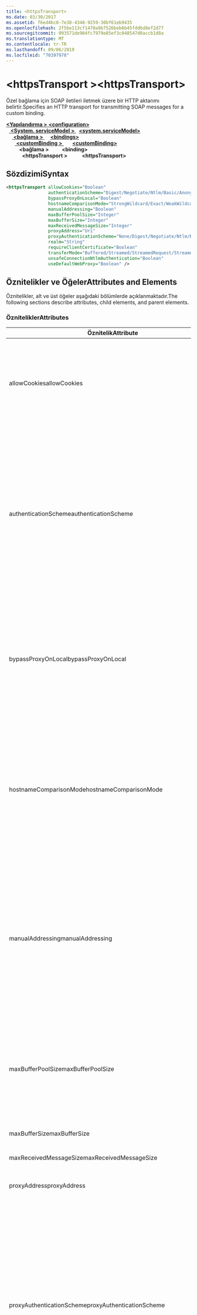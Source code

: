 ```yaml
---
title: <httpsTransport>
ms.date: 03/30/2017
ms.assetid: f6ed4bc0-7e38-4348-9259-30bf61eb9435
ms.openlocfilehash: 2f5be113cf1470a9b7526beb6b45fdd6d8ef2d77
ms.sourcegitcommit: 093571de904fc7979e85ef3c048547d0accb1d8a
ms.translationtype: MT
ms.contentlocale: tr-TR
ms.lasthandoff: 09/06/2019
ms.locfileid: "70397978"
---
```

# <a name="httpstransport"></a><span data-ttu-id="b4976-101">\<httpsTransport ></span><span class="sxs-lookup"><span data-stu-id="b4976-101">\<httpsTransport></span></span>
<span data-ttu-id="b4976-102">Özel bağlama için SOAP iletileri iletmek üzere bir HTTP aktarımı belirtir.</span><span class="sxs-lookup"><span data-stu-id="b4976-102">Specifies an HTTP transport for transmitting SOAP messages for a custom binding.</span></span>  
  
<span data-ttu-id="b4976-103">[ **\<Yapılandırma >** ](../configuration-element.md)</span><span class="sxs-lookup"><span data-stu-id="b4976-103">[**\<configuration>**](../configuration-element.md)</span></span>\
<span data-ttu-id="b4976-104">&nbsp;&nbsp;[ **\<System. serviceModel >** ](system-servicemodel.md)</span><span class="sxs-lookup"><span data-stu-id="b4976-104">&nbsp;&nbsp;[**\<system.serviceModel>**](system-servicemodel.md)</span></span>\
<span data-ttu-id="b4976-105">&nbsp;&nbsp;&nbsp;&nbsp;[ **\<bağlama >** ](bindings.md)</span><span class="sxs-lookup"><span data-stu-id="b4976-105">&nbsp;&nbsp;&nbsp;&nbsp;[**\<bindings>**](bindings.md)</span></span>\
<span data-ttu-id="b4976-106">&nbsp;&nbsp;&nbsp;&nbsp;&nbsp;&nbsp;[ **\<customBinding >** ](custombinding.md)</span><span class="sxs-lookup"><span data-stu-id="b4976-106">&nbsp;&nbsp;&nbsp;&nbsp;&nbsp;&nbsp;[**\<customBinding>**](custombinding.md)</span></span>\
<span data-ttu-id="b4976-107">&nbsp;&nbsp;&nbsp;&nbsp;&nbsp;&nbsp;&nbsp;&nbsp; **\<bağlama >** </span><span class="sxs-lookup"><span data-stu-id="b4976-107">&nbsp;&nbsp;&nbsp;&nbsp;&nbsp;&nbsp;&nbsp;&nbsp;**\<binding>**</span></span>\
<span data-ttu-id="b4976-108">&nbsp;&nbsp;&nbsp;&nbsp;&nbsp;&nbsp;&nbsp;&nbsp;&nbsp;&nbsp; **\<httpsTransport >**</span><span class="sxs-lookup"><span data-stu-id="b4976-108">&nbsp;&nbsp;&nbsp;&nbsp;&nbsp;&nbsp;&nbsp;&nbsp;&nbsp;&nbsp;**\<httpsTransport>**</span></span>  
  
## <a name="syntax"></a><span data-ttu-id="b4976-109">Sözdizimi</span><span class="sxs-lookup"><span data-stu-id="b4976-109">Syntax</span></span>  
  
```xml  
<httpsTransport allowCookies="Boolean"
                authenticationScheme="Digest/Negotiate/Ntlm/Basic/Anonymous"
                bypassProxyOnLocal="Boolean"
                hostnameComparisonMode="StrongWildcard/Exact/WeakWildcard"
                manualAddressing="Boolean"
                maxBufferPoolSize="Integer"
                maxBufferSize="Integer"
                maxReceivedMessageSize="Integer"
                proxyAddress="Uri"
                proxyAuthenticationScheme="None/Digest/Negotiate/Ntlm/Basic/Anonymous"
                realm="String"
                requireClientCertificate="Boolean"
                transferMode="Buffered/Streamed/StreamedRequest/StreamedResponse"
                unsafeConnectionNtlmAuthentication="Boolean"
                useDefaultWebProxy="Boolean" />
```  
  
## <a name="attributes-and-elements"></a><span data-ttu-id="b4976-110">Öznitelikler ve Öğeler</span><span class="sxs-lookup"><span data-stu-id="b4976-110">Attributes and Elements</span></span>  
 <span data-ttu-id="b4976-111">Öznitelikler, alt ve üst öğeler aşağıdaki bölümlerde açıklanmaktadır.</span><span class="sxs-lookup"><span data-stu-id="b4976-111">The following sections describe attributes, child elements, and parent elements.</span></span>  
  
### <a name="attributes"></a><span data-ttu-id="b4976-112">Öznitelikler</span><span class="sxs-lookup"><span data-stu-id="b4976-112">Attributes</span></span>  
  
|<span data-ttu-id="b4976-113">Öznitelik</span><span class="sxs-lookup"><span data-stu-id="b4976-113">Attribute</span></span>|<span data-ttu-id="b4976-114">Açıklama</span><span class="sxs-lookup"><span data-stu-id="b4976-114">Description</span></span>|  
|---------------|-----------------|  
|<span data-ttu-id="b4976-115">allowCookies</span><span class="sxs-lookup"><span data-stu-id="b4976-115">allowCookies</span></span>|<span data-ttu-id="b4976-116">İstemcinin tanımlama bilgilerini kabul edip etmediğini ve gelecekteki isteklere yayıp yaymayacağını belirten bir Boole değeri.</span><span class="sxs-lookup"><span data-stu-id="b4976-116">A Boolean value that specifies whether the client accepts cookies and propagates them on future requests.</span></span> <span data-ttu-id="b4976-117">Varsayılan, `false` değeridir.</span><span class="sxs-lookup"><span data-stu-id="b4976-117">The default is `false`.</span></span><br /><br /> <span data-ttu-id="b4976-118">Tanımlama bilgilerini kullanan ASMX Web hizmetleriyle etkileşim kurarken bu özniteliği kullanabilirsiniz.</span><span class="sxs-lookup"><span data-stu-id="b4976-118">You can use this attribute when you interact with ASMX Web services that use cookies.</span></span> <span data-ttu-id="b4976-119">Bu şekilde, sunucudan döndürülen tanımlama bilgilerinin, bu hizmet için gelecekteki tüm istemci isteklerine otomatik olarak kopyalandığından emin olabilirsiniz.</span><span class="sxs-lookup"><span data-stu-id="b4976-119">In this way, you can be sure that the cookies returned from the server are automatically copied to all future client requests for that service.</span></span>|  
|<span data-ttu-id="b4976-120">authenticationScheme</span><span class="sxs-lookup"><span data-stu-id="b4976-120">authenticationScheme</span></span>|<span data-ttu-id="b4976-121">HTTP dinleyicisi tarafından işlenen istemci isteklerinin kimliğini doğrulamak için kullanılan protokolü belirtir.</span><span class="sxs-lookup"><span data-stu-id="b4976-121">Specifies the protocol used to authenticate client requests being processed by an HTTP listener.</span></span> <span data-ttu-id="b4976-122">Geçerli değerler şunlardır:</span><span class="sxs-lookup"><span data-stu-id="b4976-122">Valid values include the following:</span></span><br /><br /> <span data-ttu-id="b4976-123">Bilgisi Özet kimlik doğrulamasını belirtir.</span><span class="sxs-lookup"><span data-stu-id="b4976-123">-   Digest: Specifies digest authentication.</span></span><br /><span data-ttu-id="b4976-124">'Nin , Kimlik doğrulama şemasını belirleme istemcisiyle görüşür.</span><span class="sxs-lookup"><span data-stu-id="b4976-124">-   Negotiate: Negotiates with the client to determine the authentication scheme.</span></span> <span data-ttu-id="b4976-125">Hem istemci hem de sunucu Kerberos 'u destekliyorsa, kullanılır; Aksi halde, NTLM kullanılır.</span><span class="sxs-lookup"><span data-stu-id="b4976-125">If both client and server support Kerberos, it is used; otherwise, NTLM is used.</span></span><br /><span data-ttu-id="b4976-126">NT NTLM kimlik doğrulamasını belirtir.</span><span class="sxs-lookup"><span data-stu-id="b4976-126">-   Ntlm: Specifies NTLM authentication.</span></span><br /><span data-ttu-id="b4976-127">Basit Temel kimlik doğrulamasını belirtir.</span><span class="sxs-lookup"><span data-stu-id="b4976-127">-   Basic: Specifies basic authentication.</span></span><br /><span data-ttu-id="b4976-128">Deðeri Anonim kimlik doğrulamasını belirtir.</span><span class="sxs-lookup"><span data-stu-id="b4976-128">-   Anonymous: Specifies anonymous authentication.</span></span><br /><br /> <span data-ttu-id="b4976-129">Varsayılan değer anonimdir.</span><span class="sxs-lookup"><span data-stu-id="b4976-129">The default is Anonymous.</span></span> <span data-ttu-id="b4976-130">Bu öznitelik türü <xref:System.Net.AuthenticationSchemes>.</span><span class="sxs-lookup"><span data-stu-id="b4976-130">This attribute is of type <xref:System.Net.AuthenticationSchemes>.</span></span> <span data-ttu-id="b4976-131">Bu öznitelik yalnızca bir kez ayarlanabilir.</span><span class="sxs-lookup"><span data-stu-id="b4976-131">This attribute can only be set once.</span></span>|  
|<span data-ttu-id="b4976-132">bypassProxyOnLocal</span><span class="sxs-lookup"><span data-stu-id="b4976-132">bypassProxyOnLocal</span></span>|<span data-ttu-id="b4976-133">Yerel adresler için proxy sunucusunun atlanıp atlanmayacağını belirten bir Boole değeri.</span><span class="sxs-lookup"><span data-stu-id="b4976-133">A Boolean value that indicates whether to bypass the proxy server for local addresses.</span></span> <span data-ttu-id="b4976-134">Varsayılan, `false` değeridir.</span><span class="sxs-lookup"><span data-stu-id="b4976-134">The default is `false`.</span></span><br /><br /> <span data-ttu-id="b4976-135">Yerel LAN veya intranette olan yerel bir adres.</span><span class="sxs-lookup"><span data-stu-id="b4976-135">A local address is one that is on the local LAN or intranet.</span></span><br /><br /> <span data-ttu-id="b4976-136">Hizmet adresi ile başlıyorsa Windows Communication Foundation (WCF) her zaman proxy 'yi `http://localhost`yoksayar.</span><span class="sxs-lookup"><span data-stu-id="b4976-136">Windows Communication Foundation (WCF) always ignores the proxy if the service address begins with `http://localhost`.</span></span><br /><br /> <span data-ttu-id="b4976-137">İstemcilerin aynı makinede hizmetlerle görüşülürken bir proxy üzerinden gitmesini istiyorsanız, localhost yerine ana bilgisayar adını kullanmanız gerekir.</span><span class="sxs-lookup"><span data-stu-id="b4976-137">You should use the host name rather than localhost if you want clients to go through a proxy when talking to services on the same machine.</span></span>|  
|<span data-ttu-id="b4976-138">hostnameComparisonMode</span><span class="sxs-lookup"><span data-stu-id="b4976-138">hostnameComparisonMode</span></span>|<span data-ttu-id="b4976-139">URI 'Leri ayrıştırmak için kullanılan HTTP ana bilgisayar adını karşılaştırma modunu belirtir.</span><span class="sxs-lookup"><span data-stu-id="b4976-139">Specifies the HTTP hostname comparison mode used to parse URIs.</span></span> <span data-ttu-id="b4976-140">Geçerli değerler şunlardır</span><span class="sxs-lookup"><span data-stu-id="b4976-140">Valid values are,</span></span><br /><br /> <span data-ttu-id="b4976-141">-StrongWildcard: ("+") belirtilen şema, bağlantı noktası ve göreli URI bağlamında tüm olası ana bilgisayar adları ile eşleşir.</span><span class="sxs-lookup"><span data-stu-id="b4976-141">-   StrongWildcard: ("+") matches all possible hostnames in the context of the specified scheme, port and relative URI.</span></span><br /><span data-ttu-id="b4976-142">-Tam: joker karakter yok</span><span class="sxs-lookup"><span data-stu-id="b4976-142">-   Exact: no wildcards</span></span><br /><span data-ttu-id="b4976-143">-WeakWildcard: ("\*"), açıkça veya güçlü joker karakter mekanizması aracılığıyla eşleşmeyen, belirtilen şema, bağlantı noktası ve göreli UIR bağlamındaki tüm olası ana bilgisayar adı ile eşleşir.</span><span class="sxs-lookup"><span data-stu-id="b4976-143">-   WeakWildcard: ("\*") matches all possible hostname in the context of the specified scheme, port and relative UIR that have not been matched explicitly or through the strong wildcard mechanism.</span></span><br /><br /> <span data-ttu-id="b4976-144">Varsayılan değer Strongjoker karakterdir.</span><span class="sxs-lookup"><span data-stu-id="b4976-144">The default is StrongWildcard.</span></span> <span data-ttu-id="b4976-145">Bu öznitelik türü `System.ServiceModel.HostnameComparison`.</span><span class="sxs-lookup"><span data-stu-id="b4976-145">This attribute is of type `System.ServiceModel.HostnameComparison`.</span></span>|  
|<span data-ttu-id="b4976-146">manualAddressing</span><span class="sxs-lookup"><span data-stu-id="b4976-146">manualAddressing</span></span>|<span data-ttu-id="b4976-147">Kullanıcının ileti adreslemesinin denetimini almasını sağlayan bir Boole değeri.</span><span class="sxs-lookup"><span data-stu-id="b4976-147">A Boolean value that enables the user to take control of message addressing.</span></span> <span data-ttu-id="b4976-148">Bu özellik genellikle yönlendirici senaryolarında kullanılır; burada uygulama, bir ileti göndermek için bir kaç hedefe sahip olduğunu belirler.</span><span class="sxs-lookup"><span data-stu-id="b4976-148">This property is usually used in router scenarios, where the application determines which one of several destinations to send a message to.</span></span><br /><br /> <span data-ttu-id="b4976-149">Olarak `true`ayarlandığında, kanal iletinin zaten giderilmiş olduğunu varsayar ve buna ek bilgi eklemez.</span><span class="sxs-lookup"><span data-stu-id="b4976-149">When set to `true`, the channel assumes the message has already been addressed and does not add any additional information to it.</span></span> <span data-ttu-id="b4976-150">Böylece Kullanıcı her iletiyi ayrı ayrı adresedebilir.</span><span class="sxs-lookup"><span data-stu-id="b4976-150">The user can then address every message individually.</span></span><br /><br /> <span data-ttu-id="b4976-151">Olarak ayarlandığında `false`, varsayılan Windows Communication Foundation (WCF) adres mekanizması tüm iletiler için otomatik olarak adresler oluşturur.</span><span class="sxs-lookup"><span data-stu-id="b4976-151">When set to `false`, the default Windows Communication Foundation (WCF) addressing mechanism automatically creates addresses for all messages.</span></span><br /><br /> <span data-ttu-id="b4976-152">Varsayılan, `false` değeridir.</span><span class="sxs-lookup"><span data-stu-id="b4976-152">The default is `false`.</span></span>|  
|<span data-ttu-id="b4976-153">maxBufferPoolSize</span><span class="sxs-lookup"><span data-stu-id="b4976-153">maxBufferPoolSize</span></span>|<span data-ttu-id="b4976-154">Arabellek havuzunun maksimum boyutunu belirten pozitif bir tamsayı.</span><span class="sxs-lookup"><span data-stu-id="b4976-154">A positive integer that specifies the maximum size of the buffer pool.</span></span> <span data-ttu-id="b4976-155">Varsayılan değer 524288 ' dir.</span><span class="sxs-lookup"><span data-stu-id="b4976-155">The default is 524288.</span></span><br /><br /> <span data-ttu-id="b4976-156">WCF 'in birçok bölümü arabellekleri kullanır.</span><span class="sxs-lookup"><span data-stu-id="b4976-156">Many parts of WCF use buffers.</span></span> <span data-ttu-id="b4976-157">Her kullanıldıkları sırada arabellekleri oluşturma ve yok etme, her zaman pahalıdır ve arabellekler için çöp toplama de pahalıdır.</span><span class="sxs-lookup"><span data-stu-id="b4976-157">Creating and destroying buffers each time they are used is expensive, and garbage collection for buffers is also expensive.</span></span> <span data-ttu-id="b4976-158">Arabellek havuzları ile havuzdan bir arabellek alabilir, bunu kullanabilir ve işiniz bittiğinde havuza döndürebilirsiniz.</span><span class="sxs-lookup"><span data-stu-id="b4976-158">With buffer pools, you can take a buffer from the pool, use it, and return it to the pool once you are done.</span></span> <span data-ttu-id="b4976-159">Bu nedenle, arabelleklerin oluşturulmasıyla ve yok edilirken ek yük önlenmiş olur.</span><span class="sxs-lookup"><span data-stu-id="b4976-159">Thus the overhead in creating and destroying buffers is avoided.</span></span>|  
|<span data-ttu-id="b4976-160">maxBufferSize</span><span class="sxs-lookup"><span data-stu-id="b4976-160">maxBufferSize</span></span>|<span data-ttu-id="b4976-161">Arabelleğin en büyük boyutunu belirten pozitif bir tamsayı.</span><span class="sxs-lookup"><span data-stu-id="b4976-161">A positive integer that specifies the maximum size of the buffer.</span></span> <span data-ttu-id="b4976-162">Varsayılan değer 524288 ' dir</span><span class="sxs-lookup"><span data-stu-id="b4976-162">The default is 524288</span></span>|  
|<span data-ttu-id="b4976-163">maxReceivedMessageSize</span><span class="sxs-lookup"><span data-stu-id="b4976-163">maxReceivedMessageSize</span></span>|<span data-ttu-id="b4976-164">Alınabilecek izin verilen en fazla ileti boyutunu belirten pozitif bir tamsayı.</span><span class="sxs-lookup"><span data-stu-id="b4976-164">A positive integer that specifies the maximum allowable message size that can be received.</span></span> <span data-ttu-id="b4976-165">Varsayılan değer 65536 ' dir.</span><span class="sxs-lookup"><span data-stu-id="b4976-165">The default is 65536.</span></span>|  
|<span data-ttu-id="b4976-166">proxyAddress</span><span class="sxs-lookup"><span data-stu-id="b4976-166">proxyAddress</span></span>|<span data-ttu-id="b4976-167">HTTP proxy adresini belirten bir URI.</span><span class="sxs-lookup"><span data-stu-id="b4976-167">A URI that specifies the address of the HTTP proxy.</span></span> <span data-ttu-id="b4976-168">`useSystemWebProxy` İse`true`,buayar olmalıdır. `null`</span><span class="sxs-lookup"><span data-stu-id="b4976-168">If `useSystemWebProxy` is `true`, this setting must be `null`.</span></span> <span data-ttu-id="b4976-169">Varsayılan, `null` değeridir.</span><span class="sxs-lookup"><span data-stu-id="b4976-169">The default is `null`.</span></span>|  
|<span data-ttu-id="b4976-170">proxyAuthenticationScheme</span><span class="sxs-lookup"><span data-stu-id="b4976-170">proxyAuthenticationScheme</span></span>|<span data-ttu-id="b4976-171">HTTP proxy tarafından işlenen istemci isteklerinin kimliğini doğrulamak için kullanılan protokolü belirtir.</span><span class="sxs-lookup"><span data-stu-id="b4976-171">Specifies the protocol used for authenticating client requests being processed by an HTTP proxy.</span></span> <span data-ttu-id="b4976-172">Geçerli değerler şunlardır:</span><span class="sxs-lookup"><span data-stu-id="b4976-172">Valid values include the following:</span></span><br /><br /> <span data-ttu-id="b4976-173">Seçim Kimlik doğrulaması yapılmaz.</span><span class="sxs-lookup"><span data-stu-id="b4976-173">-   None: No authentication is performed.</span></span><br /><span data-ttu-id="b4976-174">Bilgisi Özet kimlik doğrulamasını belirtir.</span><span class="sxs-lookup"><span data-stu-id="b4976-174">-   Digest: Specifies digest authentication.</span></span><br /><span data-ttu-id="b4976-175">'Nin , Kimlik doğrulama şemasını belirleme istemcisiyle görüşür.</span><span class="sxs-lookup"><span data-stu-id="b4976-175">-   Negotiate: Negotiates with the client to determine the authentication scheme.</span></span> <span data-ttu-id="b4976-176">Hem istemci hem de sunucu Kerberos 'u destekliyorsa, kullanılır; Aksi halde, NTLM kullanılır.</span><span class="sxs-lookup"><span data-stu-id="b4976-176">If both client and server support Kerberos, it is used; otherwise, NTLM is used.</span></span><br /><span data-ttu-id="b4976-177">NT NTLM kimlik doğrulamasını belirtir.</span><span class="sxs-lookup"><span data-stu-id="b4976-177">-   Ntlm: Specifies NTLM authentication.</span></span><br /><span data-ttu-id="b4976-178">Basit Temel kimlik doğrulamasını belirtir.</span><span class="sxs-lookup"><span data-stu-id="b4976-178">-   Basic: Specifies basic authentication.</span></span><br /><span data-ttu-id="b4976-179">Deðeri Anonim kimlik doğrulamasını belirtir.</span><span class="sxs-lookup"><span data-stu-id="b4976-179">-   Anonymous: Specifies anonymous authentication.</span></span><br /><br /> <span data-ttu-id="b4976-180">Varsayılan değer anonimdir.</span><span class="sxs-lookup"><span data-stu-id="b4976-180">The default is Anonymous.</span></span> <span data-ttu-id="b4976-181">Bu öznitelik türü <xref:System.Net.AuthenticationSchemes>.</span><span class="sxs-lookup"><span data-stu-id="b4976-181">This attribute is of type <xref:System.Net.AuthenticationSchemes>.</span></span> <span data-ttu-id="b4976-182"><xref:System.Net.AuthenticationSchemes.IntegratedWindowsAuthentication?displayProperty=nameWithType> Bunun desteklenmediğini unutmayın.</span><span class="sxs-lookup"><span data-stu-id="b4976-182">Note that <xref:System.Net.AuthenticationSchemes.IntegratedWindowsAuthentication?displayProperty=nameWithType> is not supported.</span></span>|  
|<span data-ttu-id="b4976-183">bölgesindeki</span><span class="sxs-lookup"><span data-stu-id="b4976-183">realm</span></span>|<span data-ttu-id="b4976-184">Proxy/sunucu üzerinde kullanılacak bölgeyi belirten bir dize.</span><span class="sxs-lookup"><span data-stu-id="b4976-184">A string that specifies the realm to use on the proxy/server.</span></span> <span data-ttu-id="b4976-185">Varsayılan değer boş bir dizedir.</span><span class="sxs-lookup"><span data-stu-id="b4976-185">The default is an empty string.</span></span><br /><br /> <span data-ttu-id="b4976-186">Sunucular, korumalı kaynakları bölümlemek için alanları kullanır.</span><span class="sxs-lookup"><span data-stu-id="b4976-186">Servers use realms to partition protected resources.</span></span> <span data-ttu-id="b4976-187">Her bölüm kendi kimlik doğrulama düzenine ve/veya yetkilendirme veritabanına sahip olabilir.</span><span class="sxs-lookup"><span data-stu-id="b4976-187">Each partition can have its own authentication scheme and/or authorization database.</span></span> <span data-ttu-id="b4976-188">Bölgeler yalnızca temel ve Özet kimlik doğrulaması için kullanılır.</span><span class="sxs-lookup"><span data-stu-id="b4976-188">Realms are used only for basic and digest authentication.</span></span> <span data-ttu-id="b4976-189">İstemci başarıyla kimlik doğrulamasından geçtikten sonra, kimlik doğrulaması belirli bir bölgedeki tüm kaynaklar için geçerli olur.</span><span class="sxs-lookup"><span data-stu-id="b4976-189">After a client successfully authenticates, the authentication is valid for all resources in a given realm.</span></span> <span data-ttu-id="b4976-190">Bölge ayrıntılı açıklaması için, [IETF Web SITESINDE](https://www.ietf.org)rfc 2617 ' a bakın.</span><span class="sxs-lookup"><span data-stu-id="b4976-190">For a detailed description of realms, see RFC 2617 at the [IETF website](https://www.ietf.org).</span></span>|  
|<span data-ttu-id="b4976-191">requireClientCertificate</span><span class="sxs-lookup"><span data-stu-id="b4976-191">requireClientCertificate</span></span>|<span data-ttu-id="b4976-192">Sunucunun HTTPS el sıkışmasının bir parçası olarak istemci sertifikası sağlamasını gerektirip gerektirmediğini belirten bir Boole değeri.</span><span class="sxs-lookup"><span data-stu-id="b4976-192">A Boolean value that specifies if the server requires the client to provide a client certificate as part of the HTTPS handshake.</span></span> <span data-ttu-id="b4976-193">Varsayılan, `false` değeridir.</span><span class="sxs-lookup"><span data-stu-id="b4976-193">The default is `false`.</span></span>|  
|<span data-ttu-id="b4976-194">transferMode</span><span class="sxs-lookup"><span data-stu-id="b4976-194">transferMode</span></span>|<span data-ttu-id="b4976-195">İletilerin arabelleğe alınıp alınmayacağını veya bir istek ya da yanıt olduğunu belirtir.</span><span class="sxs-lookup"><span data-stu-id="b4976-195">Specifies whether messages are buffered or streamed or a request or response.</span></span> <span data-ttu-id="b4976-196">Geçerli değerler şunlardır:</span><span class="sxs-lookup"><span data-stu-id="b4976-196">Valid values include the following:</span></span><br /><br /> <span data-ttu-id="b4976-197">Alınıp İstek ve yanıt iletilerinin ara belleğe alınır.</span><span class="sxs-lookup"><span data-stu-id="b4976-197">-   Buffered: The request and response messages are buffered.</span></span><br /><span data-ttu-id="b4976-198">Akan İstek ve yanıt iletileri akışlardır.</span><span class="sxs-lookup"><span data-stu-id="b4976-198">-   Streamed: The request and response messages are streamed.</span></span><br /><span data-ttu-id="b4976-199">-StreamedRequest: İstek iletisi akışla gönderilir ve yanıt iletisi arabelleğe kaydedilir.</span><span class="sxs-lookup"><span data-stu-id="b4976-199">-   StreamedRequest: The request message is streamed and the response message is buffered.</span></span><br /><span data-ttu-id="b4976-200">-Streammedresponse: İstek iletisi arabelleğe alındı ve yanıt iletisi akışla.</span><span class="sxs-lookup"><span data-stu-id="b4976-200">-   StreamedResponse: The request message is buffered and the response message is streamed.</span></span><br /><br /> <span data-ttu-id="b4976-201">Varsayılan değer arabelleğe alındı.</span><span class="sxs-lookup"><span data-stu-id="b4976-201">The default is Buffered.</span></span> <span data-ttu-id="b4976-202">Bu öznitelik türü <xref:System.ServiceModel.TransferMode>.</span><span class="sxs-lookup"><span data-stu-id="b4976-202">This attribute is of type <xref:System.ServiceModel.TransferMode>.</span></span>|  
|<span data-ttu-id="b4976-203">unsafeConnectionNtlmAuthentication</span><span class="sxs-lookup"><span data-stu-id="b4976-203">unsafeConnectionNtlmAuthentication</span></span>|<span data-ttu-id="b4976-204">Sunucuda güvensiz bağlantı paylaşımının etkin olup olmadığını belirten bir Boolean değer.</span><span class="sxs-lookup"><span data-stu-id="b4976-204">A Boolean value that specifies whether Unsafe Connection Sharing is enabled on the server.</span></span> <span data-ttu-id="b4976-205">Varsayılan, `false` değeridir.</span><span class="sxs-lookup"><span data-stu-id="b4976-205">The default is `false`.</span></span> <span data-ttu-id="b4976-206">Etkinleştirilirse, NTLM kimlik doğrulaması her TCP bağlantısında bir kez gerçekleştirilir.</span><span class="sxs-lookup"><span data-stu-id="b4976-206">If enabled, NTLM authentication is performed once on each TCP connection.</span></span>|  
|<span data-ttu-id="b4976-207">useDefaultWebProxy</span><span class="sxs-lookup"><span data-stu-id="b4976-207">useDefaultWebProxy</span></span>|<span data-ttu-id="b4976-208">Kullanıcıya özel ayarlar yerine makine genelindeki proxy ayarlarının kullanılıp kullanılmayacağını belirten bir Boole değeri.</span><span class="sxs-lookup"><span data-stu-id="b4976-208">A Boolean value that specifies whether the machine-wide proxy settings are used rather than the user specific settings.</span></span> <span data-ttu-id="b4976-209">Varsayılan, `true` değeridir.</span><span class="sxs-lookup"><span data-stu-id="b4976-209">The default is `true`.</span></span>|  
  
### <a name="child-elements"></a><span data-ttu-id="b4976-210">Alt Öğeler</span><span class="sxs-lookup"><span data-stu-id="b4976-210">Child Elements</span></span>  
 <span data-ttu-id="b4976-211">Yok.</span><span class="sxs-lookup"><span data-stu-id="b4976-211">None.</span></span>  
  
### <a name="parent-elements"></a><span data-ttu-id="b4976-212">Üst Öğeler</span><span class="sxs-lookup"><span data-stu-id="b4976-212">Parent Elements</span></span>  
  
|<span data-ttu-id="b4976-213">Öğe</span><span class="sxs-lookup"><span data-stu-id="b4976-213">Element</span></span>|<span data-ttu-id="b4976-214">Açıklama</span><span class="sxs-lookup"><span data-stu-id="b4976-214">Description</span></span>|  
|-------------|-----------------|  
|[<span data-ttu-id="b4976-215">\<bağlama ></span><span class="sxs-lookup"><span data-stu-id="b4976-215">\<binding></span></span>](../../../misc/binding.md)|<span data-ttu-id="b4976-216">Özel bağlamanın tüm bağlama yeteneklerini tanımlar.</span><span class="sxs-lookup"><span data-stu-id="b4976-216">Defines all binding capabilities of the custom binding.</span></span>|  
  
## <a name="remarks"></a><span data-ttu-id="b4976-217">Açıklamalar</span><span class="sxs-lookup"><span data-stu-id="b4976-217">Remarks</span></span>  
 <span data-ttu-id="b4976-218">`httpsTransport` Öğesi, HTTPS taşıma protokolünü uygulayan özel bir bağlama oluşturmak için başlangıç noktasıdır.</span><span class="sxs-lookup"><span data-stu-id="b4976-218">The `httpsTransport` element is the starting point for creating a custom binding that implements the HTTPS transport protocol.</span></span> <span data-ttu-id="b4976-219">HTTPS, güvenli birlikte çalışabilirlik amaçları için kullanılan birincil aktarımdır.</span><span class="sxs-lookup"><span data-stu-id="b4976-219">HTTPS is the primary transport used for secure interoperability purposes.</span></span> <span data-ttu-id="b4976-220">HTTPS, diğer Web Hizmetleri yığınlarıyla birlikte çalışabilirliği sağlamak için Windows Communication Foundation (WCF) tarafından desteklenir.</span><span class="sxs-lookup"><span data-stu-id="b4976-220">HTTPS is supported by the Windows Communication Foundation (WCF) to ensure interoperability with other Web services stacks.</span></span>  
  
## <a name="see-also"></a><span data-ttu-id="b4976-221">Ayrıca bkz.</span><span class="sxs-lookup"><span data-stu-id="b4976-221">See also</span></span>

- <xref:System.ServiceModel.Configuration.HttpsTransportElement>
- <xref:System.ServiceModel.Channels.HttpsTransportBindingElement>
- <xref:System.ServiceModel.Channels.TransportBindingElement>
- <xref:System.ServiceModel.Channels.CustomBinding>
- [<span data-ttu-id="b4976-222">Taşımalar</span><span class="sxs-lookup"><span data-stu-id="b4976-222">Transports</span></span>](../../../wcf/feature-details/transports.md)
- [<span data-ttu-id="b4976-223">Taşıma Seçme</span><span class="sxs-lookup"><span data-stu-id="b4976-223">Choosing a Transport</span></span>](../../../wcf/feature-details/choosing-a-transport.md)
- [<span data-ttu-id="b4976-224">Bağlamalar</span><span class="sxs-lookup"><span data-stu-id="b4976-224">Bindings</span></span>](../../../wcf/bindings.md)
- [<span data-ttu-id="b4976-225">Bağlamaları Genişletme</span><span class="sxs-lookup"><span data-stu-id="b4976-225">Extending Bindings</span></span>](../../../wcf/extending/extending-bindings.md)
- [<span data-ttu-id="b4976-226">Özel Bağlamalar</span><span class="sxs-lookup"><span data-stu-id="b4976-226">Custom Bindings</span></span>](../../../wcf/extending/custom-bindings.md)
- [<span data-ttu-id="b4976-227">\<customBinding ></span><span class="sxs-lookup"><span data-stu-id="b4976-227">\<customBinding></span></span>](custombinding.md)
